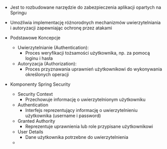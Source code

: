 - Jest to rozbudowane narzędzie do zabezpieczenia aplikacji opartych na Springu
- Umożliwia implementację różnorodnych mechanizmów uwierzytelniania i autoryzacji zapewniając ochronę przez atakami

- Podstawowe Koncepcje
	- Uwierzytelnianie (Authentication): 
		- Proces weryfikacji tożsamości użytkownika, np. za pomocą loginu i hasła
	- Autoryzacja (Authorization):
		- Proces przyznawania uprawnień użytkownikowi do wykonywania określonych operacji

- Komponenty Spring Security
	- Security Context
		- Przechowuje informację o uwierzytelnionym użytkowniku
	- Authentication
		- Interfejs reprezentujący informację o uwierzytelnieniu użytkownika (username i password)
	- Granted Authority
		- Reprezentuje uprawnienia lub role przypisane użytkownikowi
	- User Details
		- Dane użytkownika potrzebne do uwierzytelnienia
	- 